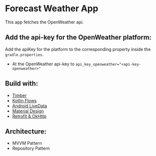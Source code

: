 # Forecast Weather App

This app fetches the OpenWeather api.

## Add the api-key for the OpenWeather platform:

Add the apiKey for the platform to the corresponding property inside the `gradle.properties`.

- At the OpenWeather api-key to `api_key_openweather="<api-key-openweather>"`

## Build with:

- [Timber](https://github.com/JakeWharton/timber)
- [Kotlin Flows](https://kotlinlang.org/docs/reference/coroutines/flow.html)
- [Android LiveData](https://developer.android.com/topic/libraries/architecture/livedata)
- [Material Design](https://material.io/blog/android-material-theme-color)
- [Retrofit & OkHttp](https://github.com/square/retrofit)

## Architecture:

- MVVM Pattern
- Repository Pattern
